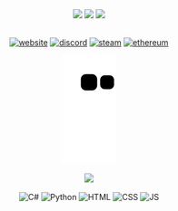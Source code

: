 <div align="center">

<img src="https://i.giphy.com/media/VRyXxZqRXmbk7NNBnN/giphy.webp" width="250">
<img src="https://i.ibb.co/myBhpr0/Vanilla-4-5s-280px.gif">
<img src="https://i.giphy.com/media/VRyXxZqRXmbk7NNBnN/giphy.webp" width="250">
<br><br>

<div align="center">

[![website](https://img.shields.io/badge/website-000000?style=for-the-badge&logo=About.me&logoColor=white)](https://www.nicefemboythighs.net/)
[![discord](https://img.shields.io/badge/Discord-7289DA?style=for-the-badge&logo=discord&logoColor=white)](https://discord.com/invite/G35jGjhNjX)
[![steam](https://img.shields.io/badge/Steam-000000?style=for-the-badge&logo=steam&logoColor=white)](https://steamcommunity.com/id/dirt710/)
[![ethereum](https://img.shields.io/badge/Ethereum-3C3C3D?style=for-the-badge&logo=Ethereum&logoColor=white)](https://etherscan.io/address/0x779d27b27d945f786caf5fe295145335fc771edb)

![snake animation](https://github.com/dirt710/dirt710/blob/output/github-contribution-grid-snake2.svg)
  
<img src="https://c.tenor.com/gUZ8sJXn19YAAAAC/cat-girl-ears-ear.gif">

![C#](https://img.shields.io/badge/C%23-239120?style=for-the-badge&logo=c-sharp&logoColor=white)
![Python](https://img.shields.io/badge/Python-14354C?style=for-the-badge&logo=python&logoColor=white)
![HTML](https://img.shields.io/badge/HTML5-E34F26?style=for-the-badge&logo=html5&logoColor=white)
![CSS](https://img.shields.io/badge/CSS3-1572B6?style=for-the-badge&logo=css3&logoColor=white)
![JS](https://img.shields.io/badge/JavaScript-323330?style=for-the-badge&logo=javascript&logoColor=F7DF1E)

